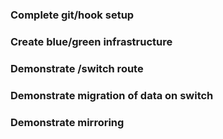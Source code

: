 ### Complete git/hook setup

### Create blue/green infrastructure

### Demonstrate /switch route

### Demonstrate migration of data on switch

### Demonstrate mirroring
